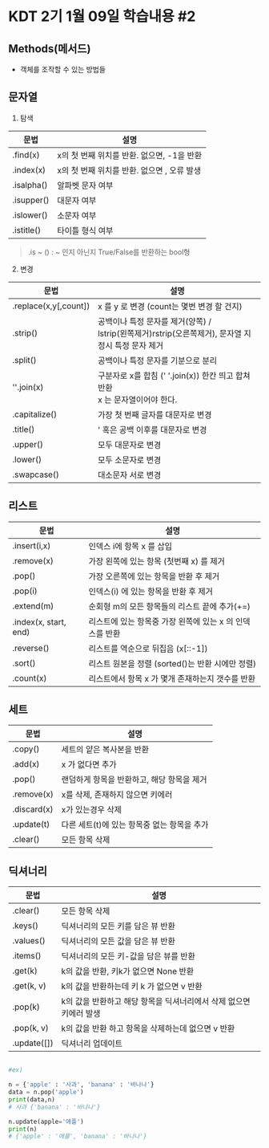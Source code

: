 # KDT 2기 1월 09일 학습내용 #2
## Methods(메서드)
- 객체를 조작할 수 있는 방법들

## 문자열

1. 탐색

문법|설명
---|---
.find(x)| x의 첫 번째 위치를 반환. 없으면, -1을 반환
.index(x)| x의 첫 번째 위치를 반환. 없으면 , 오류 발생
.isalpha()| 알파벳 문자 여부
.isupper()| 대문자 여부
.islower()| 소문자 여부
.istitle()| 타이틀 형식 여부
> .is ~ () : ~ 인지 아닌지  True/False를 반환하는 bool형

2. 변경

문법|설명
---|---
.replace(x,y[,count])| x 를 y 로 변경 (count는 몇번 변경 할 건지)
.strip()| 공백이나 특정 문자를 제거(양쪽) /<br/>lstrip(왼쪽제거)rstrip(오른쪽제거), 문자열 지정시 특정 문자 제거
.split()| 공백이나 특정 문자를 기분으로 분리
''.join(x)| 구분자로 x를 합침 (' '.join(x)) 한칸 띄고 합쳐 반환<br/> x 는 문자열이어야 한다.
.capitalize()| 가장 첫 번째 글자를 대문자로 변경
.title()| ' 혹은 공백 이후를 대문자로 변경
.upper()| 모두 대문자로 변경
.lower()| 모두 소문자로 변경
.swapcase()| 대소문자 서로 변경

## 리스트

문법|설명
---|---
.insert(i,x)| 인덱스 i에 항목 x 를 삽입
.remove(x)| 가장 왼쪽에 있는 항목 (첫번째 x) 를 제거
.pop() | 가장 오른쪽에 있는 항목을 반환 후 제거
.pop(i) | 인덱스(i) 에 있는 항목을 반환 후 제거
.extend(m) | 순회형 m의 모든 항목들의 리스트 끝에 추가(+=)
.index(x, start, end)| 리스트에 있는 항목중 가장 왼쪽에 있는 x 의 인덱스를 반환
.reverse()| 리스트를 역순으로 뒤집음 (x[::-1])
.sort()| 리스트 원본을 정렬 (sorted()는 반환 시에만 정렬)
.count(x)| 리스트에서 항목 x 가 몇개 존재하는지 갯수를 반환

## 세트

문법|설명
---|---
.copy()| 세트의 얕은 복사본을 반환
.add(x)| x 가 없다면 추가
.pop()| 랜덤하게 항목을 반환하고, 해당 항목을 제거
.remove(x)| x를 삭제, 존재하지 않으면 키에러
.discard(x)| x가 있는경우 삭제
.update(t)| 다른 세트(t)에 있는 항목중 없는 항목을 추가
.clear()| 모든 항목 삭제
 
## 딕셔너리

문법|설명
---|---
.clear()| 모든 항목 삭제
.keys()| 딕셔너리의 모든 키를 담은 뷰 반환
.values()| 딕셔너리의 모든 값을 담은 뷰 반환
.items()| 딕셔너리의 모든 키-값을 담은 뷰를 반환
.get(k)| k의 값을 반환, 키k가 없으면 None 반환
.get(k, v)| k의 값을 반환하는데 키 k 가 없으면 v 반환
.pop(k)| k의 값을 반환하고 해당 항목을 딕셔너리에서 삭제 없으면 키에러 발생
.pop(k, v)| k의 값을 반환 하고 항목을 삭제하는데 없으면 v 반환
.update([])| 딕셔너리 업데이트

```py

#ex)

n = {'apple' : '사과', 'banana' : '바나나'}
data = n.pop('apple')
print(data,n)
# 사과 {'banana' : '바나나'}

n.update(apple='애플')
print(n)
# {'apple' : '애플', 'banana' : '바나나'}
